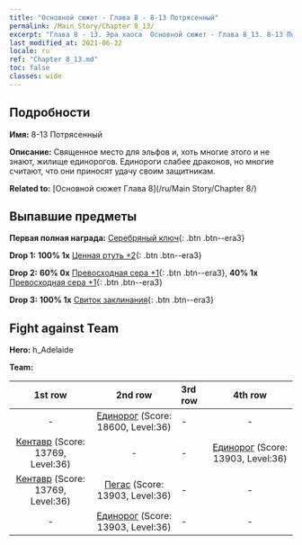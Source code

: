 ```yaml
---
title: "Основной сюжет - Глава 8 - 8-13 Потрясенный"
permalink: /Main Story/Chapter 8_13/
excerpt: "Глава 8 - 13. Эра хаоса  Основной сюжет - Глава 8_13. 8-13 Потрясенный"
last_modified_at: 2021-06-22
locale: ru
ref: "Chapter 8_13.md"
toc: false
classes: wide
---
```


## Подробности

 **Имя:** 8-13 Потрясенный

 **Описание:** Священное место для эльфов и, хоть многие этого и не знают, жилище единорогов. Единороги слабее драконов, но многие считают, что они приносят удачу своим защитникам.

 **Related to:** [Основной сюжет Глава 8](/ru/Main Story/Chapter 8/)

## Выпавшие предметы

 **Первая полная награда:** [Серебряный ключ](/ItemsRU/con_693/){: .btn .btn--era3}

 **Drop 1:** **100% 1x** [Ценная ртуть +2](/ItemsRU/mat_28/){: .btn .btn--era3}

 **Drop 2:** **60% 0x** [Превосходная сера +1](/ItemsRU/mat_22/){: .btn .btn--era3}, **40% 1x** [Превосходная сера +1](/ItemsRU/mat_22/){: .btn .btn--era3}

 **Drop 3:** **100% 1x** [Свиток заклинания](/ItemsRU/con_694/){: .btn .btn--era3}


## Fight against Team
 **Hero:** h_Adelaide

 **Team:**


  | 1st row | 2nd row | 3rd row | 4th row |
  |:----:|:----:|:----|:----:|
  | - | [Единорог](/ru/units/Unicorn/) (Score: 18600, Level:36)  | - | - |
  | [Кентавр](/ru/units/Centaur/) (Score: 13769, Level:36)  | - | - | [Единорог](/ru/units/Unicorn/) (Score: 13903, Level:36)  |
  | [Кентавр](/ru/units/Centaur/) (Score: 13769, Level:36)  | [Пегас](/ru/units/Pegasus/) (Score: 13903, Level:36)  | - | - |
  | - | [Единорог](/ru/units/Unicorn/) (Score: 13903, Level:36)  | - | - |



